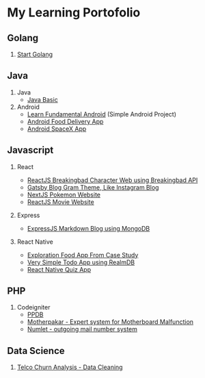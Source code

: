 # My Learning Portofolio

## Golang
1. [Start Golang](https://github.com/chimemoo/learn-golang-basic)


## Java
1. Java
    - [Java Basic](https://github.com/chimemoo/learn-java-basic)
2. Android
    - [Learn Fundamental Android](https://github.com/chimemoo/learn-android-java) (Simple Android Project)
    - [Android Food Delivery App](https://github.com/chimemoo/android-food-delivery-app)
    - [Android SpaceX App](https://github.com/chimemoo/android-kotlin-go-space-x)


## Javascript
1. React
    - [ReactJS Breakingbad Character Web using Breakingbad API](https://github.com/chimemoo/reactjs-breakingbad-character)
    - [Gatsby Blog Gram Theme, Like Instagram Blog](https://github.com/chimemoo/gatsby-blog-gram-theme)
    - [NextJS Pokemon Website](https://github.com/chimemoo/tokopedia-next-js-pokemon-dev-test)
    - [ReactJS Movie Website](https://github.com/chimemoo/stockbit-react-js-dev-test)

2. Express
    - [ExpressJS Markdown Blog using MongoDB](https://github.com/chimemoo/expressjs-simple-markdown-blog)


3. React Native
    - [Exploration Food App From Case Study](https://github.com/chimemoo/react-native-food-app)
    - [Very Simple Todo App using RealmDB](https://github.com/chimemoo/react-native-very-simple-todo-app)
    - [React Native Quiz App](https://github.com/chimemoo/react-native-quiz-app)



## PHP
1. Codeigniter
    - [PPDB](https://github.com/chimemoo/ppdb)
    - [Motherpakar - Expert system for Motherboard Malfunction](https://github.com/chimemoo/motherpakar)
    - [Numlet - outgoing mail number system](https://github.com/chimemoo/numlet)


## Data Science
1. [Telco Churn Analysis - Data Cleaning](https://github.com/chimemoo/MyDataSciencePortofolio/blob/master/Telco%20Churn%20Analysis/STWD_1_Telco_Churn_Analysis_Data_Cleaning.ipynb)
